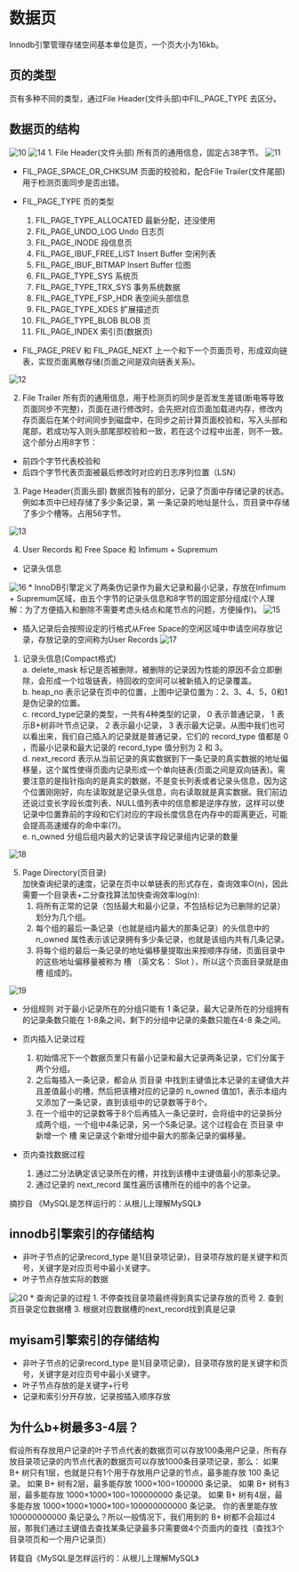 # 数据页
Innodb引擎管理存储空间基本单位是页，一个页大小为16kb。

## 页的类型
页有多种不同的类型，通过File Header(文件头部)中FIL_PAGE_TYPE 去区分。

## 数据页的结构
<img src=".\image\10.jpg" alt="10" />    
<img src=".\image\14.jpg" alt="14" />    
1. File Header(文件头部)
所有页的通用信息，固定占38字节。
<img src=".\image\11.jpg" alt="11" />    

* FIL_PAGE_SPACE_OR_CHKSUM
页面的校验和，配合File Trailer(文件尾部)用于检测页面同步是否出错。

* FIL_PAGE_TYPE 
页的类型
    1. FIL_PAGE_TYPE_ALLOCATED 最新分配，还没使用
    2. FIL_PAGE_UNDO_LOG Undo 日志页
    3.  FIL_PAGE_INODE 段信息页
    4. FIL_PAGE_IBUF_FREE_LIST Insert Buffer 空闲列表
    5. FIL_PAGE_IBUF_BITMAP Insert Buffer 位图
    6.  FIL_PAGE_TYPE_SYS 系统页
    7.  FIL_PAGE_TYPE_TRX_SYS 事务系统数据
    8. FIL_PAGE_TYPE_FSP_HDR 表空间头部信息
    9. FIL_PAGE_TYPE_XDES 扩展描述页
    10. FIL_PAGE_TYPE_BLOB BLOB 页
    11. FIL_PAGE_INDEX 索引页(数据页)

* FIL_PAGE_PREV 和 FIL_PAGE_NEXT 上一个和下一个页面页号，形成双向链表，实现页面离散存储(页面之间是双向链表关系)。
<img src=".\image\12.jpg" alt="12" />    


2. File Trailer
所有页的通用信息，用于检测页的同步是否发生差错(断电等导致页面同步不完整)，页面在进行修改时，会先把对应页面加载进内存，修改内存页面后在某个时间同步到磁盘中，在同步之前计算页面校验和，写入头部和尾部，若成功写入则头部尾部校验和一致，若在这个过程中出差，则不一致。这个部分占用8字节：
* 前四个字节代表校验和
* 后四个字节代表页面被最后修改时对应的日志序列位置（LSN）

3. Page Header(页面头部)
数据页独有的部分，记录了页面中存储记录的状态。例如本页中已经存储了多少条记录，第
一条记录的地址是什么，页目录中存储了多少个槽等。占用56字节。
<img src=".\image\13.jpg" alt="13" />    

4. User Records 和 Free Space 和 Infimum + Supremum
* 记录头信息
<img src=".\image\16.jpg" alt="16" />    
* InnoDB引擎定义了两条伪记录作为最大记录和最小记录，存放在Infimum + Supremum区域，由五个字节的记录头信息和8字节的固定部分组成(个人理解：为了方便插入和删除不需要考虑头结点和尾节点的问题，方便操作)。
    <img src=".\image\15.jpg" alt="15" />    

* 插入记录后会按照设定的行格式从Free Space的空闲区域中申请空间存放记录，存放记录的空间称为User Records   <img src=".\image\17.jpg" alt="17" />    
1. 记录头信息(Compact格式)  
a. delete_mask
标记是否被删除，被删除的记录因为性能的原因不会立即删除，会形成一个垃圾链表，待回收的空间可以被新插入的记录覆盖。   
b. heap_no
表示记录在页中的位置，上图中记录位置为：2、3、4、5，0和1是伪记录的位置。     
c. record_type记录的类型，一共有4种类型的记录， 0 表示普通记录， 1 表示B+树非叶节点记录， 2 表示最小记录， 3 表示最大记录。从图中我们也可以看出来，我们自己插入的记录就是普通记录，它们的 record_type 值都是 0 ，而最小记录和最大记录的 record_type 值分别为 2 和 3。   
d. next_record
表示从当前记录的真实数据到下一条记录的真实数据的地址偏移量，这个属性使得页面内记录形成一个单向链表(页面之间是双向链表)。需要注意的是指针指向的是真实的数据，不是变长列表或者记录头信息，因为这个位置刚刚好，向左读取就是记录头信息，向右读取就是真实数据。我们前边还说过变长字段长度列表、NULL值列表中的信息都是逆序存放，这样可以使记录中位置靠前的字段和它们对应的字段长度信息在内存中的距离更近，可能会提高高速缓存的命中率(?)。   
e. n_owned
分组后组内最大的记录该字段记录组内记录的数量
<img src=".\image\18.jpg" alt="18" />    
    

5. Page Directory(页目录)   
加快查询纪录的速度，记录在页中以单链表的形式存在，查询效率O(n)，因此需要一个目录表+二分查找算法加快查询效率log(n):
    1. 将所有正常的记录（包括最大和最小记录，不包括标记为已删除的记录）划分为几个组。
    2. 每个组的最后一条记录（也就是组内最大的那条记录）的头信息中的 n_owned 属性表示该记录拥有多少条记录，也就是该组内共有几条记录。
    3. 将每个组的最后一条记录的地址偏移量提取出来按顺序存储，页面目录中的这些地址偏移量被称为 槽 （英文名： Slot ），所以这个页面目录就是由 槽 组成的。
<img src=".\image\19.jpg" alt="19" />    

* 分组规则
对于最小记录所在的分组只能有 1 条记录，最大记录所在的分组拥有的记录条数只能在 1-8条之间，剩下的分组中记录的条数只能在4-8 条之间。

* 页内插入记录过程
    1. 初始情况下一个数据页里只有最小记录和最大记录两条记录，它们分属于两个分组。
    2. 之后每插入一条记录，都会从 页目录 中找到主键值比本记录的主键值大并且差值最小的槽，然后把该槽对应的记录的 n_owned 值加1，表示本组内又添加了一条记录，直到该组中的记录数等于8个。
    3. 在一个组中的记录数等于8个后再插入一条记录时，会将组中的记录拆分成两个组，一个组中4条记录，另一个5条记录。这个过程会在 页目录 中新增一个 槽 来记录这个新增分组中最大的那条记录的偏移量。

* 页内查找数据过程
    1. 通过二分法确定该记录所在的槽，并找到该槽中主键值最小的那条记录。
    2. 通过记录的 next_record 属性遍历该槽所在的组中的各个记录。

摘抄自 《MySQL是怎样运行的：从根儿上理解MySQL》

## innodb引擎索引的存储结构
* 非叶子节点的记录record_type 是1(目录项记录)，目录项存放的是关键字和页号，关键字是对应页号中最小关键字。
* 叶子节点存放实际的数据
<img src=".\image\20.jpg" alt="20" />    
* 查询记录的过程
    1. 不停查找目录项最终得到真实记录存放的页号
    2. 查到页目录定位数据槽
    3. 根据对应数据槽的next_record找到真是记录

## myisam引擎索引的存储结构
* 非叶子节点的记录record_type 是1(目录项记录)，目录项存放的是关键字和页号，关键字是对应页号中最小关键字。
* 叶子节点存放的是关键字+行号
* 记录和索引分开存放，记录按插入顺序存放

## 为什么b+树最多3-4层？
假设所有存放用户记录的叶子节点代表的数据页可以存放100条用户记录，所有存放目录项记录的内节点代表的数据页可以存放1000条目录项记录，那么：
如果 B+ 树只有1层，也就是只有1个用于存放用户记录的节点，最多能存放 100 条记录。
如果 B+ 树有2层，最多能存放 1000×100=100000 条记录。
如果 B+ 树有3层，最多能存放 1000×1000×100=100000000 条记录。
如果 B+ 树有4层，最多能存放 1000×1000×1000×100=100000000000 条记录。
你的表里能存放 100000000000 条记录么？所以一般情况下，我们用到的 B+ 树都不会超过4层，那我们通过主键值去查找某条记录最多只需要做4个页面内的查找（查找3个目录项页和一个用户记录页）


转载自《MySQL是怎样运行的：从根儿上理解MySQL》